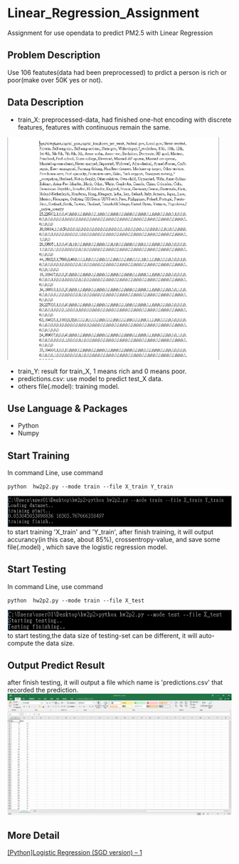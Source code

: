 # Linear_Regression_Assignment
Assignment for use opendata to predict PM2.5 with Linear Regression

## Problem Description
Use 106 featutes(data had been preprocessed) to prdict a person is rich or poor(make over 50K yes or not).

## Data Description
- train_X: preprocessed-data, had finished one-hot encoding with discrete features, features with continuous remain the same.  
<img src="./img/img1.PNG" height="500"  >

- train_Y: result for train_X, 1 means rich and 0 means poor.
- predictions.csv: use model to predict test_X data.
- others file(.model): training model. 

## Use Language & Packages
- Python 
- Numpy 

## Start Training
In command Line, use command
```console
python  hw2p2.py --mode train --file X_train Y_train
```
<img src="./img/img2.PNG">
to start training 'X_train' and 'Y_train', after finish training, it will output accurancy(in this case, about 85%), crossentropy-value, and save some file(.model) , which save the logistic regression model.

## Start Testing
In command Line, use command
```console
python  hw2p2.py --mode train --file X_test
```
<img src="./img/img3.PNG">
to start testing,the data size of testing-set can be different, it will auto-compute the data size.

## Output Predict Result
after finish testing, it will output a file which name is 'predictions.csv' that recorded the prediction.
<img src="./img/img4.PNG">


## More Detail
[[Python]Logistic Regression (SGD version) – 1](https://john850512.wordpress.com/2018/04/16/pythonlogistic-regression-sgd-version/#more-2338)
